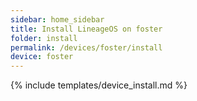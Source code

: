 ```yaml
---
sidebar: home_sidebar
title: Install LineageOS on foster
folder: install
permalink: /devices/foster/install
device: foster
---
```

{% include templates/device_install.md %}
